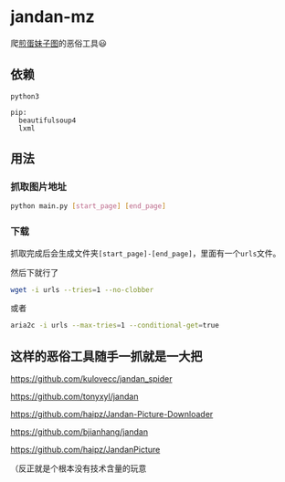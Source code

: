 # jandan-mz

爬[煎蛋妹子图](http://jandan.net/ooxx)的恶俗工具😃

## 依赖

```
python3

pip:
  beautifulsoup4
  lxml
```

## 用法

### 抓取图片地址

```bash
python main.py [start_page] [end_page]
```

### 下载

抓取完成后会生成文件夹`[start_page]-[end_page]`，里面有一个`urls`文件。

然后下就行了

```bash
wget -i urls --tries=1 --no-clobber
```

或者

```bash
aria2c -i urls --max-tries=1 --conditional-get=true
```

## 这样的恶俗工具随手一抓就是一大把

https://github.com/kulovecc/jandan_spider

https://github.com/tonyxyl/jandan

https://github.com/haipz/Jandan-Picture-Downloader

https://github.com/bjianhang/jandan

https://github.com/haipz/JandanPicture

（反正就是个根本没有技术含量的玩意
